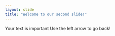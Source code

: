 ```yaml
---
layout: slide
title: "Welcome to our second slide!"
---
```

Your text is important
Use the left arrow to go back!

